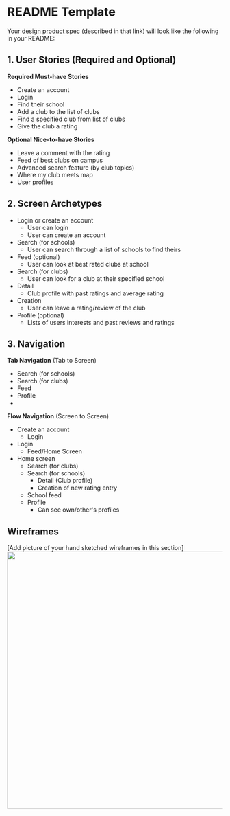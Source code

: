 
# README Template

Your [design product spec](https://hackmd.io/s/H1wGpVUh7) (described in that link) will look like the following in your README:

## 1. User Stories (Required and Optional)

**Required Must-have Stories**

 * Create an account
 * Login
 * Find their school
 * Add a club to the list of clubs
 * Find a specified club from list of clubs
 * Give the club a rating 
 
 
**Optional Nice-to-have Stories**

 * Leave a comment with the rating
 * Feed of best clubs on campus
 * Advanced search feature (by club topics)
 * Where my club meets map
 * User profiles

## 2. Screen Archetypes

 * Login or create an account
   * User can login
   * User can create an account
 * Search (for schools) 
   * User can search through a list of schools to find theirs
 * Feed (optional)
     * User can look at best rated clubs at school
 * Search (for clubs)
     * User can look for a club at their specified school
 * Detail
     * Club profile with past ratings and average rating
 * Creation
     * User can leave a rating/review of the club
 * Profile (optional)
     * Lists of users interests and past reviews and ratings

## 3. Navigation

**Tab Navigation** (Tab to Screen)

 * Search (for schools)
 * Search (for clubs)
 * Feed
 * Profile
 * 

**Flow Navigation** (Screen to Screen)

 * Create an account
    * Login
 * Login 
     * Feed/Home Screen 
 * Home screen
   * Search (for clubs)
   * Search (for schools)
       * Detail (Club profile)
       * Creation of new rating entry
   * School feed
   * Profile
       * Can see own/other's profiles

## Wireframes
[Add picture of your hand sketched wireframes in this section]
<img src="YOUR_WIREFRAME_IMAGE_URL" width=600>

